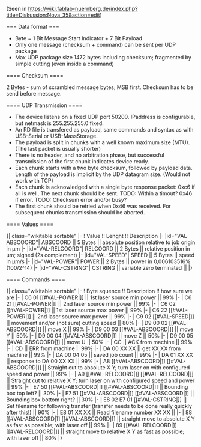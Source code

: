(Seen in https://wiki.fablab-nuernberg.de/index.php?title=Diskussion:Nova_35&action=edit)

=== Data format ===

* Byte = 1 Bit Message Start Indicator + 7 Bit Payload
* Only one message (checksum + command) can be sent per UDP package
* Max UDP package size 1472 bytes including checksum; fragmented by simple cutting (even inside a command)

==== Checksum ====

2 Bytes - sum of scrambled message bytes; MSB first.
Checksum has to be send before message.

==== UDP Transmission ====

* The device listens on a fixed UDP port 50200. IPaddress is configurable, but netmask is 255.255.255.0 fixed.
* An RD file is transfered as payload, same commands and syntax as with USB-Serial or USB-MassStorage.
* The payload is split in chunks with a well known maximum size (MTU). (The last packet is usually shorter)
* There is no header, and no arbitration phase, but successful transmission of the first chunk indicates device ready.
* Each chunk starts with a two byte checksum, followed by payload data. Length of the payload is implicit by the
  UDP datagram size. (Would not work with TCP)
* Each chunk is acknowledged with a single byte response packet:
  0xc6 if all is well, The next chunk should be sent. TODO: Within a timout?
  0x46 if error. TODO: Checksum error and/or busy?
* The first chunk should be retried when 0x46 was received. For subsequent chunks transmission should be aborted.

==== Values ====

{| class="wikitable sortable"
|-
! Value !! Lenght !! Description
|-
|id="VAL-ABSCOORD"| ABSCOORD || 5 Bytes || absolute position relative to job origin in µm
|-
|id="VAL-RELCOORD"| RELCOORD || 2 Bytes || relative position in µm; signed (2s complement)
|-
|id="VAL-SPEED"| SPEED || 5 Bytes || speed in µm/s
|-
|id="VAL-POWER"| POWER || 2 Bytes || power in 0,006103516% (100/2^14)
|-
|id="VAL-CSTRING"| CSTRING || variable zero terminated || 
|}

==== Commands ====

{| class="wikitable sortable"
|-
! Byte squence !! Description !! how sure we are
|-
| C6 01 [[#VAL-POWER|<POWER>]] || 1st laser source min power || 99%
|-
| C6 21 [[#VAL-POWER|<POWER>]] || 2nd laser source min power || 99%
|-
| C6 02 [[#VAL-POWER|<POWER>]] || 1st laser source max power || 99%
|-
| C6 22 [[#VAL-POWER|<POWER>]] || 2nd laser source max power || 99%
|-
| C9 02 [[#VAL-SPEED|<SPEED>]] || movement and/or (not sure) cutting speed || 80%
|-
| D9 00 02 [[#VAL-ABSCOORD|<ABSCOORD>]] || move X || 99%
|-
| D9 00 03 [[#VAL-ABSCOORD|<ABSCOORD>]] || move Y || 50%
|-
| D9 00 04 [[#VAL-ABSCOORD|<ABSCOORD>]] || move Z || 50%
|-
| D9 00 05 [[#VAL-ABSCOORD|<ABSCOORD>]] || move U || 50%
|-
| CC || ACK from machine || 99%
|-
| CD || ERR from machine || 99%
|-
| DA 00 XX XX || get XX XX from machine || 99%
|-
| DA 00 04 05 || saved job count || 99%
|-
| DA 01 XX XX <VALUE> || response to DA 00 XX XX || 99%
|-
| A8 [[#VAL-ABSCOORD|<ABSCOORD>]] [[#VAL-ABSCOORD|<ABSCOORD>]] || Straight cut to absolute X Y; turn laser on with configured speed and power || 99%
|-
| A9 [[#VAL-RELCOORD|<RELCOORD>]] [[#VAL-RELCOORD|<RELCOORD>]] || Straight cut to relative X Y; turn laser on with configured speed and power || 99%
|-
| E7 50 [[#VAL-ABSCOORD|<ABSCOORD>]] [[#VAL-ABSCOORD|<ABSCOORD>]] || Bounding box top left? || 30%
|-
| E7 51 [[#VAL-ABSCOORD|<ABSCOORD>]] [[#VAL-ABSCOORD|<ABSCOORD>]] || Bounding box bottom right? || 30% 
|-
| E8 02 E7 01 [[#VAL-CSTRING|<CSTRING>]] || Set filename for following transfer (transfer needs to be done really quickly after this!) || 90%
|-
| E8 01 XX XX || Read filename number XX XX ||
|-
| 88 [[#VAL-ABSCOORD|<ABSCOORD>]] [[#VAL-ABSCOORD|<ABSCOORD>]] || straight move to absolute X Y as fast as possible; with laser off || 99%
|-
| 89 [[#VAL-RELCOORD|<RELCOORD>]] [[#VAL-RELCOORD|<RELCOORD>]] || straight move to relative X Y as fast as possible; with laser off || 80%
|}

